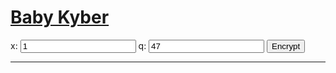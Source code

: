 # [Baby Kyber](https://cryptopedia.dev/posts/kyber/)

x: <input type="number" id="x" name="x" value="1">
q: <input type="number" id="q" name="q" value="47">
<button type="button" onclick="process()">Encrypt</button> 
<br>

<hr>

<div id="contentHere" style="overflow-x: scroll">
</div>



<script>
{{#include babykyber.js}}
</script>